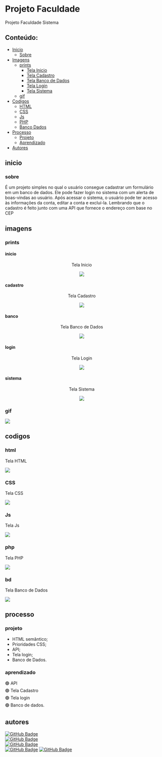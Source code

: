 # Projeto Faculdade

<p>Projeto Faculdade Sistema</p>

## Conteúdo:
- [Inicio](#inicio)
  - [Sobre](#sobre)
- [Imagens](#imagens)
  - [prints](#prints)
    - [Tela Inicio](#inicio)
    - [Tela Cadastro](#cadastro)
    - [Tela Banco de Dados](#banco)
    - [Tela Login](#login)
    - [Tela Sistema](#sistema)
  - [gif](#gif)
- [Codigos](#codigos)
  - [HTML](#html)
  - [CSS](#CSS)
  - [Js](#Js)
  - [PHP](#php)
  - [Banco Dados](#bd)
- [Processo](#processo)
  - [Projeto](#projeto)
  - [Aprendizado](#aprendizado)
- [Autores](#autores)    

## inicio

### sobre

<p>É um projeto simples no qual o usuário consegue cadastrar um formulário em um banco de dados. Ele pode fazer login no sistema com um alerta de boas-vindas ao usuário. Após acessar o sistema, o usuário pode ter acesso às informações da conta, editar a conta e excluí-la. Lembrando que o cadastro é feito junto com uma API que fornece o endereço com base no CEP</p>

## imagens

### prints

#### inicio

<div width="100%" align="center">
<p>Tela Inicio</p>
<img src="Projeto_BD/Script BD/imgs/Tela Inicio.png"/>
</div>

#### cadastro

<div width="100%" align="center">
  <p>Tela Cadastro</p>
  <img src="Projeto_BD/Script BD/imgs/Tela Cadastro.png"/>
</div>

#### banco

<div width="100%" align="center">
  <p>Tela Banco de Dados</p>
  <img src="Projeto_BD/Script BD/imgs/Banco de dados.png"/>
</div>

#### login

<div width="100%" align="center">
  <p>Tela Login</p>
  <img src="Projeto_BD/Script BD/imgs/Login_site.png"/>
</div>

#### sistema

<div width="100%" align="center">
  <p>Tela Sistema</p>
  <img src="Projeto_BD/Script BD/imgs/Sistema.png"/>
</div>  

### gif

<img src="Projeto_BD/Script BD/imgs/Projeto_inicio.gif"/>

## codigos

### html
<p>Tela HTML</p>
<img src="Projeto_BD/Script BD/imgs/Tela HTML.png"/>

### CSS
<p>Tela CSS</p>
<img src="Projeto_BD/Script BD/imgs/Tela CSS.png"/>

### Js
<p>Tela Js</p>
<img src="Projeto_BD/Script BD/imgs/Tela JS.png"/>

### php
<p>Tela PHP</p>
<img src="Projeto_BD/Script BD/imgs/Tela PHP.png"/>

### bd
<p>Tela Banco de Dados</p>
<img src="Projeto_BD/Script BD/imgs/Tela BD.png"/>

## processo

### projeto

- HTML semântico;
- Prioridades CSS;
- API;
- Tela login;
- Banco de Dados.

### aprendizado

🟢 API <br>
🟢 Tela Cadastro <br>
🟢 Tela login <br>
🟢 Banco de dados.

## autores

[![GitHub Badge](https://img.shields.io/badge/Patrick%20Caramico-0077B5?style=for-the-badge&logo=github&logoColor=white&link=https://github.com/PatrickCaramico)](https://github.com/PatrickCaramico) <br>
[![GitHub Badge](https://img.shields.io/badge/andredarc-0077B5?style=for-the-badge&logo=github&logoColor=white&link=https://github.com/andredarc)](https://github.com/andredarc) <br>
[![GitHub Badge](https://img.shields.io/badge/Matheus%20Henrique%20M-0077B5?style=for-the-badge&logo=github&logoColor=white&link=https://github.com/Matheus-Henrique-M)](https://github.com/Matheus-Henrique-M)<br>
[![GitHub Badge](https://img.shields.io/badge/mariana0103-0077B5?style=for-the-badge&logo=github&logoColor=white&link=https://github.com/mariana0103)](https://github.com/mariana0103)
[![GitHub Badge](https://img.shields.io/badge/DanyMatos-0077B5?style=for-the-badge&logo=github&logoColor=white&link=https://github.com/danymatos)](https://github.com/danymatos)







